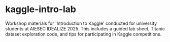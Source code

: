 # kaggle-intro-lab
Workshop materials for 'Introduction to Kaggle' conducted for university students at AIESEC IDEALIZE 2025. This includes a guided lab sheet, Titanic dataset exploration code, and tips for participating in Kaggle competitions.

